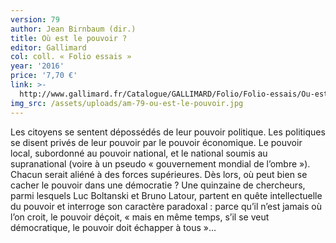 ```yaml
---
version: 79
author: Jean Birnbaum (dir.)
title: Où est le pouvoir ?
editor: Gallimard
col: coll. « Folio essais »
year: '2016'
price: '7,70 €'
link: >-
  http://www.gallimard.fr/Catalogue/GALLIMARD/Folio/Folio-essais/Ou-est-le-pouvoir
img_src: /assets/uploads/am-79-ou-est-le-pouvoir.jpg
---
```

Les citoyens se sentent dépossédés de leur pouvoir politique. Les politiques se disent privés de leur pouvoir par le pouvoir économique. Le pouvoir local, subordonné au pouvoir national, et le national soumis au supranational (voire à un pseudo « gouvernement mondial de l’ombre »). Chacun serait aliéné à des forces supérieures. Dès lors, où peut bien se cacher le pouvoir dans une démocratie ? Une quinzaine de chercheurs, parmi lesquels Luc Boltanski et Bruno Latour, partent en quête intellectuelle du pouvoir et interroge son caractère paradoxal : parce qu’il n’est jamais où l’on croit, le pouvoir déçoit, « mais en même temps, s’il se veut démocratique, le pouvoir doit échapper à tous »…
